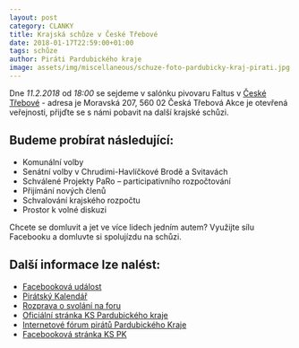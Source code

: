 ```yaml
---
layout: post
category: CLANKY
title: Krajská schůze v České Třebové
date: 2018-01-17T22:59:00+01:00  
tags: schůze
author: Piráti Pardubického kraje
image: assets/img/miscellaneous/schuze-foto-pardubicky-kraj-pirati.jpg #751x422
---
```


Dne *11.2.2018* od *18:00* se sejdeme v salónku pivovaru Faltus v [České Třebové](1) - adresa je Moravská 207, 560 02 Česká Třebová
Akce je otevřená veřejnosti, přijďte se s námi pobavit na další krajské schůzi. 

Budeme probírat následující:
----------------------------
* Komunální volby
* Senátní volby v Chrudimi-Havlíčkové Brodě a Svitavách
* Schválené Projekty PaRo – participativního rozpočtování
* Přijímání nových členů
* Schvalování krajského rozpočtu
* Prostor k volné diskuzi


Chcete se domluvit a jet ve více lidech jedním autem? Využijte sílu Facebooku a domluvte si spolujízdu na schůzi.


Další informace lze nalést:
---------------------
* [Facebooková událost][2]
* [Pirátský Kalendář][3]
* [Rozprava o svolání na foru][4]
* [Oficiální stránka KS Pardubického kraje][5]
* [Internetové fórum pirátů Pardubického Kraje][6]
* [Facebooková stránka KS PK][7]

[1]: http://www.pivovar-faltus.cz/kontakt
[2]: https://business.facebook.com/events/1651460834897338/
[3]: https://calendar.google.com/event?action=TEMPLATE&tmeid=NzBxdnA5MnJjZ241ZTA0OGoyMnJ1a2t0MGQga2RkdmR2dTNhZGNqZWYya3JvNGo2bW04MzhAZw&tmsrc=kddvdvu3adcjef2kro4j6mm838%40group.calendar.google.com
[4]: https://forum.pirati.cz/pardubicky-kraj-f85/krajska-schuze-v-ceske-trebove-11-2-2018-od-18ti-hodin-t39123.html#p536945
[5]: https://pardubicky.pirati.cz/
[6]: https://forum.pirati.cz/pardubicky-kraj-f85/
[7]: https://www.facebook.com/pages/Pir%C3%A1ti-Pardubick%C3%BD-kraj/161396423900274?ref=ts&fref=ts

